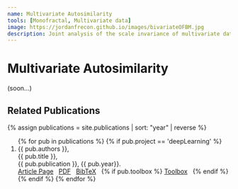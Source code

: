 ```yaml
---
name: Multivariate Autosimilarity
tools: [Monofractal, Multivariate data]
image: https://jordanfrecon.github.io/images/bivariateOFBM.jpg
description: Joint analysis of the scale invariance of multivariate data.
---
```



# Multivariate Autosimilarity
(soon...)



## Related Publications
{% assign publications = site.publications | sort: "year" | reverse %}

<ol>
{% for pub in publications %}
 {% if pub.project == 'deepLearning' %}
 <li>
 <div class="pubitem">
   <div class="pubauthors">
     {{ pub.authors }},
   </div>
   <div class="pubtitle">
     {{ pub.title }},
   </div>
   <div class="pubinfo">
     {{ pub.publication }}, {{ pub.year}}.
   </div>
 </div>
 <div class="publinks">
   <a href="{{pub.url}}"><i class="fas fa-link"></i> Article Page</a>&nbsp;&nbsp;
   <a href="/download/{{ pub.slug}}.pdf"><i class="far fa-file-pdf"></i> PDF</a>&nbsp;&nbsp;
   <a href="/download/{{ pub.slug}}.bib"><i class="fas fa-quote-left"></i> BibTeX</a>&nbsp;&nbsp;
   {% if pub.toolbox %}
   <a href="{{ pub.toolbox }}"><i class="fab fa-github"></i> Toolbox</a>&nbsp;&nbsp;
   {% endif %}
 </div>
 </li>
 {% endif %}
{% endfor %}
</ol>


